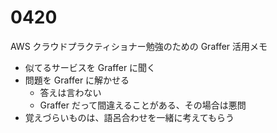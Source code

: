 # 0420

AWS クラウドプラクティショナー勉強のための Graffer 活用メモ

- 似てるサービスを Graffer に聞く
- 問題を Graffer に解かせる
  - 答えは言わない
  - Graffer だって間違えることがある、その場合は悪問
- 覚えづらいものは、語呂合わせを一緒に考えてもらう